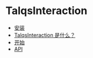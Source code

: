 # TalqsInteraction

- [安装](installation.md)
- [TalqsInteraction 是什么？](intro.md)
- [开始](getting-started.md)
- [API](api.md)